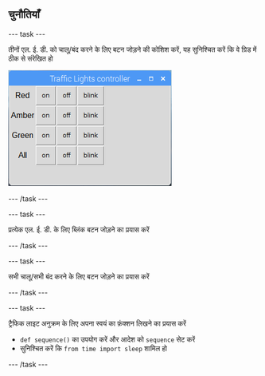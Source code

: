 ## चुनौतियाँ

\--- task \---

तीनों एल. ई. डी. को चालू/बंद करने के लिए बटन जोड़ने की कोशिश करें, यह सुनिश्चित करें कि वे ग्रिड में ठीक से संरेखित हो

![](images/guizero-4.png)

\--- /task \---

\--- task \---

प्रत्येक एल. ई. डी. के लिए ब्लिंक बटन जोड़ने का प्रयास करें

\--- /task \---

\--- task \---

सभी चालू/सभी बंद करने के लिए बटन जोड़ने का प्रयास करें

\--- /task \---

\--- task \---

ट्रैफिक लाइट अनुक्रम के लिए अपना स्वयं का फ़ंक्शन लिखने का प्रयास करें

- `def sequence()` का उपयोग करें और आदेश को `sequence` सेट करें
- सुनिश्चित करें कि `from time import sleep` शामिल हो

\--- /task \---